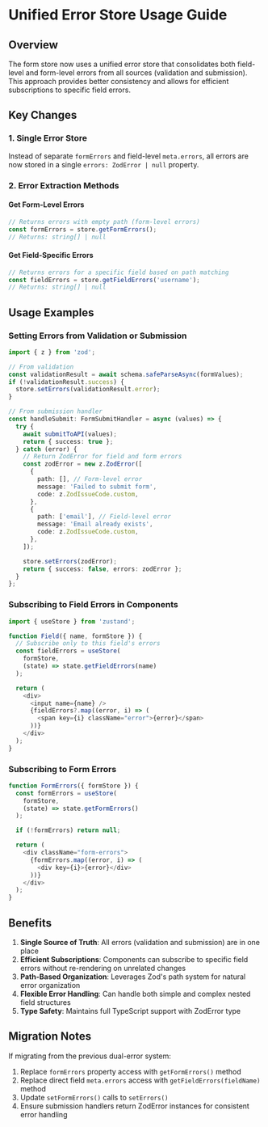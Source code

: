 # Unified Error Store Usage Guide

## Overview

The form store now uses a unified error store that consolidates both field-level and form-level errors from all sources (validation and submission). This approach provides better consistency and allows for efficient subscriptions to specific field errors.

## Key Changes

### 1. Single Error Store

Instead of separate `formErrors` and field-level `meta.errors`, all errors are now stored in a single `errors: ZodError | null` property.

### 2. Error Extraction Methods

#### Get Form-Level Errors

```typescript
// Returns errors with empty path (form-level errors)
const formErrors = store.getFormErrors();
// Returns: string[] | null
```

#### Get Field-Specific Errors

```typescript
// Returns errors for a specific field based on path matching
const fieldErrors = store.getFieldErrors('username');
// Returns: string[] | null
```

## Usage Examples

### Setting Errors from Validation or Submission

```typescript
import { z } from 'zod';

// From validation
const validationResult = await schema.safeParseAsync(formValues);
if (!validationResult.success) {
  store.setErrors(validationResult.error);
}

// From submission handler
const handleSubmit: FormSubmitHandler = async (values) => {
  try {
    await submitToAPI(values);
    return { success: true };
  } catch (error) {
    // Return ZodError for field and form errors
    const zodError = new z.ZodError([
      {
        path: [], // Form-level error
        message: 'Failed to submit form',
        code: z.ZodIssueCode.custom,
      },
      {
        path: ['email'], // Field-level error
        message: 'Email already exists',
        code: z.ZodIssueCode.custom,
      },
    ]);

    store.setErrors(zodError);
    return { success: false, errors: zodError };
  }
};
```

### Subscribing to Field Errors in Components

```typescript
import { useStore } from 'zustand';

function Field({ name, formStore }) {
  // Subscribe only to this field's errors
  const fieldErrors = useStore(
    formStore,
    (state) => state.getFieldErrors(name)
  );

  return (
    <div>
      <input name={name} />
      {fieldErrors?.map((error, i) => (
        <span key={i} className="error">{error}</span>
      ))}
    </div>
  );
}
```

### Subscribing to Form Errors

```typescript
function FormErrors({ formStore }) {
  const formErrors = useStore(
    formStore,
    (state) => state.getFormErrors()
  );

  if (!formErrors) return null;

  return (
    <div className="form-errors">
      {formErrors.map((error, i) => (
        <div key={i}>{error}</div>
      ))}
    </div>
  );
}
```

## Benefits

1. **Single Source of Truth**: All errors (validation and submission) are in one place
2. **Efficient Subscriptions**: Components can subscribe to specific field errors without re-rendering on unrelated changes
3. **Path-Based Organization**: Leverages Zod's path system for natural error organization
4. **Flexible Error Handling**: Can handle both simple and complex nested field structures
5. **Type Safety**: Maintains full TypeScript support with ZodError type

## Migration Notes

If migrating from the previous dual-error system:

1. Replace `formErrors` property access with `getFormErrors()` method
2. Replace direct field `meta.errors` access with `getFieldErrors(fieldName)` method
3. Update `setFormErrors()` calls to `setErrors()`
4. Ensure submission handlers return ZodError instances for consistent error handling
